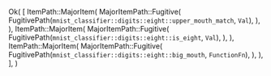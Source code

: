 Ok(
    [
        ItemPath::MajorItem(
            MajorItemPath::Fugitive(
                FugitivePath(`mnist_classifier::digits::eight::upper_mouth_match`, `Val`),
            ),
        ),
        ItemPath::MajorItem(
            MajorItemPath::Fugitive(
                FugitivePath(`mnist_classifier::digits::eight::is_eight`, `Val`),
            ),
        ),
        ItemPath::MajorItem(
            MajorItemPath::Fugitive(
                FugitivePath(`mnist_classifier::digits::eight::big_mouth`, `FunctionFn`),
            ),
        ),
    ],
)